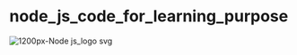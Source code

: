 # node_js_code_for_learning_purpose
![1200px-Node js_logo svg](https://user-images.githubusercontent.com/80773074/179833029-73debdb0-1626-4fc9-83a2-1a64c18ea646.png)
